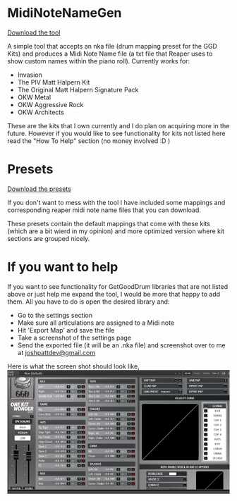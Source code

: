 # MidiNoteNameGen

[Download the tool](https://raw.githubusercontent.com/pattersonjosh15/MidiNoteNameGen/main/download/MidiNoteNameGen.exe)

A simple tool that accepts an nka file (drum mapping preset for the GGD Kits) and 
produces a Midi Note Name file (a txt file that Reaper uses to show custom names within
the piano roll). Currently works for:
- Invasion
- The PIV Matt Halpern Kit
- The Original Matt Halpern Signature Pack
- OKW Metal
- OKW Aggressive Rock
- OKW Architects

These are the kits that I own currently and I do plan on acquiring more in the 
future.  However if you would like to see functionality for kits not listed here read 
the "How To Help" section (no money involved :D )

# Presets

[Download the presets](https://raw.github.usercontentcom/pattersonjosh15/MidiNoteNameGen/main/download/preset-pack.zip)

If you don't want to mess with the tool I have included some mappings 
and corresponding reaper midi note name files that you can download.

These presets contain the default mappings that come with these kits 
(which are a bit wierd in my opinion) and more optimized version where 
kit sections are grouped nicely.

# If you want to help

If you want to see functionality for GetGoodDrum libraries that are not listed above or 
just help me expand the tool, I would be more that happy to add them. All you have to do is 
open the desired library and:
- Go to the settings section
- Make sure all articulations are assigned to a Midi note
- Hit 'Export Map' and save the file
- Take a screenshot of the settings page
- Send the exported file (it will be an .nka file) and screenshot over to me at joshpattdev@gmail.com  

Here is what the screen shot should look like,  
![](./docs/screenshots/example.JPG)



